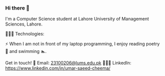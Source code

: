 ### Hi there 👋

<!--
**umarsaeedcheema/umarsaeedcheema** is a ✨ _special_ ✨ repository because its `README.md` (this file) appears on your GitHub profile.

Here are some ideas to get you started:

- 🔭 I’m currently working on ...
- 🌱 I’m currently learning ...
- 👯 I’m looking to collaborate on ...
- 🤔 I’m looking for help with ...
- 💬 Ask me about ...
- 📫 How to reach me: ...
- 😄 Pronouns: ...
- ⚡ Fun fact: ...
-->
I'm a Computer Science student at Lahore University of Management Sciences, Lahore.

👨🏻‍💻 Technologies:

⚡ When I am not in front of my laptop programming, I enjoy reading poetry 📖 and swimming 🏊.

Get in touch!
📧 Email: 23100206@lums.edu.pk
👨🏻‍💼 LinkedIn: https://www.linkedin.com/in/umar-saeed-cheema/
